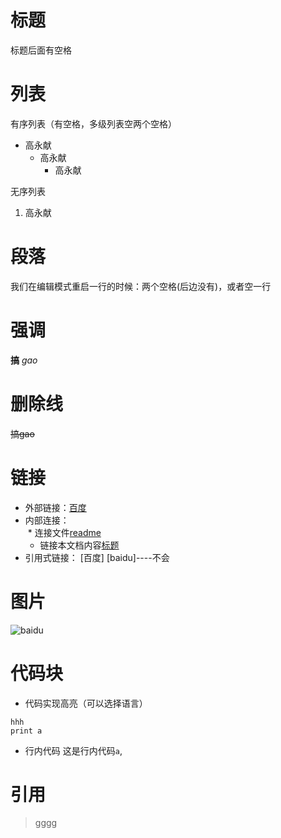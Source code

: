 # 标题
标题后面有空格
# 列表
有序列表（有空格，多级列表空两个空格） 
* 高永献
  * 高永献
    * 高永献

无序列表
1. 高永献

# 段落
我们在编辑模式重启一行的时候：两个空格(后边没有)，或者空一行

# 强调
**搞**  *gao*

# 删除线
~~搞gao~~

# 链接
* 外部链接：[百度](https://www.baidu.com)
* 内部连接：  
  * 连接文件[readme](README.md)
  * 链接本文档内容[标题](README.md#标题)
* 引用式链接： [百度] [baidu]----不会



# 图片
![baidu](https://www.baidu.com/img/baidu_jgylogo3.gif)

# 代码块

* 代码实现高亮（可以选择语言）
```pyhton
hhh
print a
```

* 行内代码
这是行内代码`a`,

# 引用
>gggg

